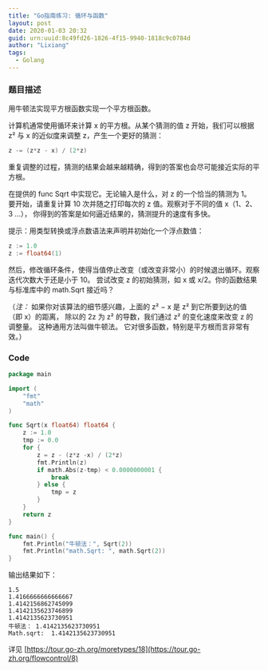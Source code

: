 ```yaml
---
title: "Go指南练习: 循环与函数"
layout: post
date: 2020-01-03 20:32
guid: urn:uuid:8c49fd26-1826-4f15-9940-1818c9c0784d
author: "Lixiang"
tags:
  - Golang
---
```

### 题目描述
用牛顿法实现平方根函数实现一个平方根函数。

计算机通常使用循环来计算 x 的平方根。从某个猜测的值 z 开始，我们可以根据 z² 与 x 的近似度来调整 z，产生一个更好的猜测：

```go
z -= (z*z - x) / (2*z)
```

重复调整的过程，猜测的结果会越来越精确，得到的答案也会尽可能接近实际的平方根。

在提供的 func Sqrt 中实现它。无论输入是什么，对 z 的一个恰当的猜测为 1。 要开始，请重复计算 10 次并随之打印每次的 z 值。观察对于不同的值 x（1、2、3 ...）， 你得到的答案是如何逼近结果的，猜测提升的速度有多快。

提示：用类型转换或浮点数语法来声明并初始化一个浮点数值：

```go
z := 1.0
z := float64(1)
```

然后，修改循环条件，使得当值停止改变（或改变非常小）的时候退出循环。观察迭代次数大于还是小于 10。 尝试改变 z 的初始猜测，如 x 或 x/2。你的函数结果与标准库中的 math.Sqrt 接近吗？

（*注：* 如果你对该算法的细节感兴趣，上面的 z² − x 是 z² 到它所要到达的值（即 x）的距离， 除以的 2z 为 z² 的导数，我们通过 z² 的变化速度来改变 z 的调整量。 这种通用方法叫做牛顿法。 它对很多函数，特别是平方根而言非常有效。）

### Code

```go
package main

import (
	"fmt"
	"math"
)

func Sqrt(x float64) float64 {
	z := 1.0
	tmp := 0.0
	for {
		z = z - (z*z -x) / (2*z)
		fmt.Println(z)
		if math.Abs(z-tmp) < 0.0000000001 {
			break
		} else {
			tmp = z
		}
	}
	return z
}

func main() {
	fmt.Println("牛顿法：", Sqrt(2))
	fmt.Println("math.Sqrt: ", math.Sqrt(2))
}
```

输出结果如下：

```shell
1.5
1.4166666666666667
1.4142156862745099
1.4142135623746899
1.4142135623730951
牛顿法： 1.4142135623730951
Math.sqrt:  1.4142135623730951
```

详见 [https://tour.go-zh.org/moretypes/18](https://tour.go-zh.org/flowcontrol/8)
